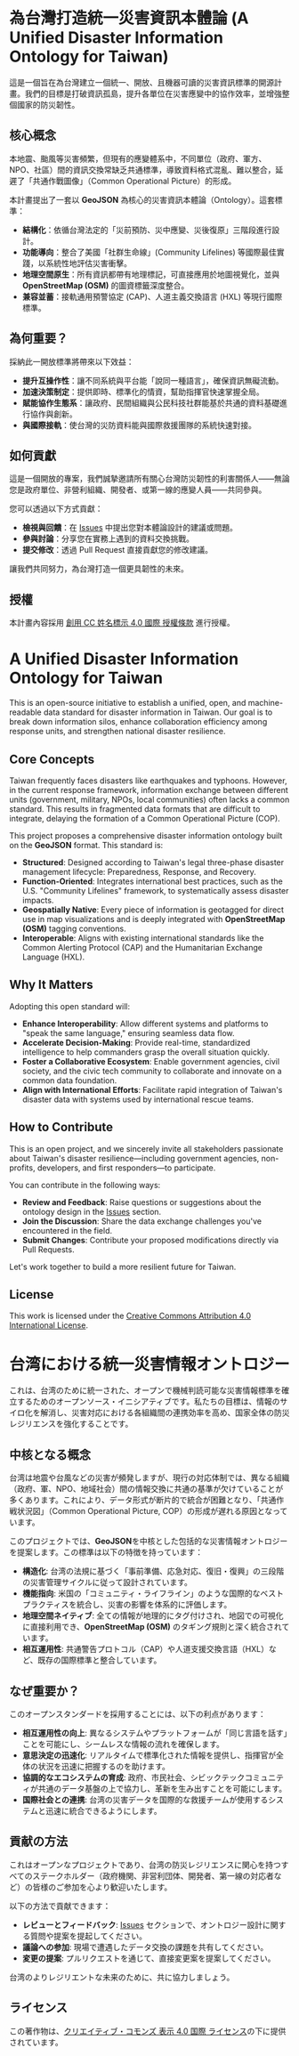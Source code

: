 # 為台灣打造統一災害資訊本體論 (A Unified Disaster Information Ontology for Taiwan)

這是一個旨在為台灣建立一個統一、開放、且機器可讀的災害資訊標準的開源計畫。我們的目標是打破資訊孤島，提升各單位在災害應變中的協作效率，並增強整個國家的防災韌性。

## 核心概念

本地震、颱風等災害頻繁，但現有的應變體系中，不同單位（政府、軍方、NPO、社區）間的資訊交換常缺乏共通標準，導致資料格式混亂、難以整合，延遲了「共通作戰圖像」（Common Operational Picture）的形成。

本計畫提出了一套以 **GeoJSON** 為核心的災害資訊本體論（Ontology）。這套標準：

* **結構化**：依循台灣法定的「災前預防、災中應變、災後復原」三階段進行設計。
* **功能導向**：整合了美國「社群生命線」(Community Lifelines) 等國際最佳實踐，以系統性地評估災害衝擊。
* **地理空間原生**：所有資訊都帶有地理標記，可直接應用於地圖視覺化，並與 **OpenStreetMap (OSM)** 的圖資標籤深度整合。
* **兼容並蓄**：接軌通用預警協定 (CAP)、人道主義交換語言 (HXL) 等現行國際標準。

## 為何重要？

採納此一開放標準將帶來以下效益：

* **提升互操作性**：讓不同系統與平台能「說同一種語言」，確保資訊無礙流動。
* **加速決策制定**：提供即時、標準化的情資，幫助指揮官快速掌握全局。
* **賦能協作生態系**：讓政府、民間組織與公民科技社群能基於共通的資料基礎進行協作與創新。
* **與國際接軌**：使台灣的災防資料能與國際救援團隊的系統快速對接。

## 如何貢獻

這是一個開放的專案，我們誠摯邀請所有關心台灣防災韌性的利害關係人——無論您是政府單位、非營利組織、開發者、或第一線的應變人員——共同參與。

您可以透過以下方式貢獻：

* **檢視與回饋**：在 [Issues](https://github.com/GeoThings/disaster-ontology/issues) 中提出您對本體論設計的建議或問題。
* **參與討論**：分享您在實務上遇到的資料交換挑戰。
* **提交修改**：透過 Pull Request 直接貢獻您的修改建議。

讓我們共同努力，為台灣打造一個更具韌性的未來。

## 授權

本計畫內容採用 [創用 CC 姓名標示 4.0 國際 授權條款](https://creativecommons.org/licenses/by/4.0/) 進行授權。

##


# A Unified Disaster Information Ontology for Taiwan

This is an open-source initiative to establish a unified, open, and machine-readable data standard for disaster information in Taiwan. Our goal is to break down information silos, enhance collaboration efficiency among response units, and strengthen national disaster resilience.

## Core Concepts

Taiwan frequently faces disasters like earthquakes and typhoons. However, in the current response framework, information exchange between different units (government, military, NPOs, local communities) often lacks a common standard. This results in fragmented data formats that are difficult to integrate, delaying the formation of a Common Operational Picture (COP).

This project proposes a comprehensive disaster information ontology built on the **GeoJSON** format. This standard is:

* **Structured**: Designed according to Taiwan's legal three-phase disaster management lifecycle: Preparedness, Response, and Recovery.
* **Function-Oriented**: Integrates international best practices, such as the U.S. "Community Lifelines" framework, to systematically assess disaster impacts.
* **Geospatially Native**: Every piece of information is geotagged for direct use in map visualizations and is deeply integrated with **OpenStreetMap (OSM)** tagging conventions.
* **Interoperable**: Aligns with existing international standards like the Common Alerting Protocol (CAP) and the Humanitarian Exchange Language (HXL).

## Why It Matters

Adopting this open standard will:

* **Enhance Interoperability**: Allow different systems and platforms to "speak the same language," ensuring seamless data flow.
* **Accelerate Decision-Making**: Provide real-time, standardized intelligence to help commanders grasp the overall situation quickly.
* **Foster a Collaborative Ecosystem**: Enable government agencies, civil society, and the civic tech community to collaborate and innovate on a common data foundation.
* **Align with International Efforts**: Facilitate rapid integration of Taiwan's disaster data with systems used by international rescue teams.

## How to Contribute

This is an open project, and we sincerely invite all stakeholders passionate about Taiwan's disaster resilience—including government agencies, non-profits, developers, and first responders—to participate.

You can contribute in the following ways:

* **Review and Feedback**: Raise questions or suggestions about the ontology design in the [Issues](https://github.com/GeoThings/disaster-ontology/issues) section.
* **Join the Discussion**: Share the data exchange challenges you've encountered in the field.
* **Submit Changes**: Contribute your proposed modifications directly via Pull Requests.

Let's work together to build a more resilient future for Taiwan.

## License

This work is licensed under the [Creative Commons Attribution 4.0 International License](https://creativecommons.org/licenses/by/4.0/).

##


# 台湾における統一災害情報オントロジー

これは、台湾のために統一された、オープンで機械判読可能な災害情報標準を確立するためのオープンソース・イニシアティブです。私たちの目標は、情報のサイロ化を解消し、災害対応における各組織間の連携効率を高め、国家全体の防災レジリエンスを強化することです。

## 中核となる概念

台湾は地震や台風などの災害が頻発しますが、現行の対応体制では、異なる組織（政府、軍、NPO、地域社会）間の情報交換に共通の基準が欠けていることが多くあります。これにより、データ形式が断片的で統合が困難となり、「共通作戦状況図」（Common Operational Picture, COP）の形成が遅れる原因となっています。

このプロジェクトでは、**GeoJSON**を中核とした包括的な災害情報オントロジーを提案します。この標準は以下の特徴を持っています：

* **構造化**: 台湾の法規に基づく「事前準備、応急対応、復旧・復興」の三段階の災害管理サイクルに従って設計されています。
* **機能指向**: 米国の「コミュニティ・ライフライン」のような国際的なベストプラクティスを統合し、災害の影響を体系的に評価します。
* **地理空間ネイティブ**: 全ての情報が地理的にタグ付けされ、地図での可視化に直接利用でき、**OpenStreetMap (OSM)** のタギング規則と深く統合されています。
* **相互運用性**: 共通警告プロトコル（CAP）や人道支援交換言語（HXL）など、既存の国際標準と整合しています。

## なぜ重要か？

このオープンスタンダードを採用することには、以下の利点があります：

* **相互運用性の向上**: 異なるシステムやプラットフォームが「同じ言語を話す」ことを可能にし、シームレスな情報の流れを確保します。
* **意思決定の迅速化**: リアルタイムで標準化された情報を提供し、指揮官が全体の状況を迅速に把握するのを助けます。
* **協調的なエコシステムの育成**: 政府、市民社会、シビックテックコミュニティが共通のデータ基盤の上で協力し、革新を生み出すことを可能にします。
* **国際社会との連携**: 台湾の災害データを国際的な救援チームが使用するシステムと迅速に統合できるようにします。

## 貢献の方法

これはオープンなプロジェクトであり、台湾の防災レジリエンスに関心を持つすべてのステークホルダー（政府機関、非営利団体、開発者、第一線の対応者など）の皆様のご参加を心より歓迎いたします。

以下の方法で貢献できます：

* **レビューとフィードバック**: [Issues](https://github.com/GeoThings/disaster-ontology/issues) セクションで、オントロジー設計に関する質問や提案を提起してください。
* **議論への参加**: 現場で遭遇したデータ交換の課題を共有してください。
* **変更の提案**: プルリクエストを通じて、直接変更案を提案してください。

台湾のよりレジリエントな未来のために、共に協力しましょう。

## ライセンス

この著作物は、[クリエイティブ・コモンズ 表示 4.0 国際 ライセンス](https://creativecommons.org/licenses/by/4.0/)の下に提供されています。


